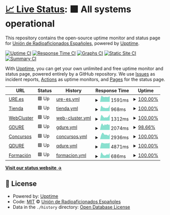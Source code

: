 # [📈 Live Status](https://URE-IT.github.io/upptime): <!--live status--> **🟩 All systems operational**

This repository contains the open-source uptime monitor and status page for [Unión de Radioaficionados Españoles](https://www.ure.es), powered by [Upptime](https://github.com/upptime/upptime).

[![Uptime CI](https://github.com/URE-IT/upptime/workflows/Uptime%20CI/badge.svg)](https://github.com/URE-IT/upptime/actions?query=workflow%3A%22Uptime+CI%22)
[![Response Time CI](https://github.com/URE-IT/upptime/workflows/Response%20Time%20CI/badge.svg)](https://github.com/URE-IT/upptime/actions?query=workflow%3A%22Response+Time+CI%22)
[![Graphs CI](https://github.com/URE-IT/upptime/workflows/Graphs%20CI/badge.svg)](https://github.com/URE-IT/upptime/actions?query=workflow%3A%22Graphs+CI%22)
[![Static Site CI](https://github.com/URE-IT/upptime/workflows/Static%20Site%20CI/badge.svg)](https://github.com/URE-IT/upptime/actions?query=workflow%3A%22Static+Site+CI%22)
[![Summary CI](https://github.com/URE-IT/upptime/workflows/Summary%20CI/badge.svg)](https://github.com/URE-IT/upptime/actions?query=workflow%3A%22Summary+CI%22)

With [Upptime](https://upptime.js.org), you can get your own unlimited and free uptime monitor and status page, powered entirely by a GitHub repository. We use [Issues](https://github.com/URE-IT/upptime/issues) as incident reports, [Actions](https://github.com/URE-IT/upptime/actions) as uptime monitors, and [Pages](https://URE-IT.github.io/upptime) for the status page.

<!--start: status pages-->
<!-- This summary is generated by Upptime (https://github.com/upptime/upptime) -->
<!-- Do not edit this manually, your changes will be overwritten -->
<!-- prettier-ignore -->
| URL | Status | History | Response Time | Uptime |
| --- | ------ | ------- | ------------- | ------ |
| <img alt="" src="https://favicons.githubusercontent.com/www.ure.es" height="13"> [URE.es](https://www.ure.es) | 🟩 Up | [ure-es.yml](https://github.com/URE-IT/upptime/commits/HEAD/history/ure-es.yml) | <details><summary><img alt="Response time graph" src="./graphs/ure-es/response-time-week.png" height="20"> 1591ms</summary><br><a href="https://URE-IT.github.io/upptime/history/ure-es"><img alt="Response time 1867" src="https://img.shields.io/endpoint?url=https%3A%2F%2Fraw.githubusercontent.com%2FURE-IT%2Fupptime%2FHEAD%2Fapi%2Fure-es%2Fresponse-time.json"></a><br><a href="https://URE-IT.github.io/upptime/history/ure-es"><img alt="24-hour response time 1741" src="https://img.shields.io/endpoint?url=https%3A%2F%2Fraw.githubusercontent.com%2FURE-IT%2Fupptime%2FHEAD%2Fapi%2Fure-es%2Fresponse-time-day.json"></a><br><a href="https://URE-IT.github.io/upptime/history/ure-es"><img alt="7-day response time 1591" src="https://img.shields.io/endpoint?url=https%3A%2F%2Fraw.githubusercontent.com%2FURE-IT%2Fupptime%2FHEAD%2Fapi%2Fure-es%2Fresponse-time-week.json"></a><br><a href="https://URE-IT.github.io/upptime/history/ure-es"><img alt="30-day response time 1736" src="https://img.shields.io/endpoint?url=https%3A%2F%2Fraw.githubusercontent.com%2FURE-IT%2Fupptime%2FHEAD%2Fapi%2Fure-es%2Fresponse-time-month.json"></a><br><a href="https://URE-IT.github.io/upptime/history/ure-es"><img alt="1-year response time 1867" src="https://img.shields.io/endpoint?url=https%3A%2F%2Fraw.githubusercontent.com%2FURE-IT%2Fupptime%2FHEAD%2Fapi%2Fure-es%2Fresponse-time-year.json"></a></details> | <details><summary><a href="https://URE-IT.github.io/upptime/history/ure-es">100.00%</a></summary><a href="https://URE-IT.github.io/upptime/history/ure-es"><img alt="All-time uptime 99.97%" src="https://img.shields.io/endpoint?url=https%3A%2F%2Fraw.githubusercontent.com%2FURE-IT%2Fupptime%2FHEAD%2Fapi%2Fure-es%2Fuptime.json"></a><br><a href="https://URE-IT.github.io/upptime/history/ure-es"><img alt="24-hour uptime 100.00%" src="https://img.shields.io/endpoint?url=https%3A%2F%2Fraw.githubusercontent.com%2FURE-IT%2Fupptime%2FHEAD%2Fapi%2Fure-es%2Fuptime-day.json"></a><br><a href="https://URE-IT.github.io/upptime/history/ure-es"><img alt="7-day uptime 100.00%" src="https://img.shields.io/endpoint?url=https%3A%2F%2Fraw.githubusercontent.com%2FURE-IT%2Fupptime%2FHEAD%2Fapi%2Fure-es%2Fuptime-week.json"></a><br><a href="https://URE-IT.github.io/upptime/history/ure-es"><img alt="30-day uptime 100.00%" src="https://img.shields.io/endpoint?url=https%3A%2F%2Fraw.githubusercontent.com%2FURE-IT%2Fupptime%2FHEAD%2Fapi%2Fure-es%2Fuptime-month.json"></a><br><a href="https://URE-IT.github.io/upptime/history/ure-es"><img alt="1-year uptime 99.97%" src="https://img.shields.io/endpoint?url=https%3A%2F%2Fraw.githubusercontent.com%2FURE-IT%2Fupptime%2FHEAD%2Fapi%2Fure-es%2Fuptime-year.json"></a></details>
| <img alt="" src="https://favicons.githubusercontent.com/tienda.ure.es" height="13"> [Tienda](https://tienda.ure.es) | 🟩 Up | [tienda.yml](https://github.com/URE-IT/upptime/commits/HEAD/history/tienda.yml) | <details><summary><img alt="Response time graph" src="./graphs/tienda/response-time-week.png" height="20"> 968ms</summary><br><a href="https://URE-IT.github.io/upptime/history/tienda"><img alt="Response time 1127" src="https://img.shields.io/endpoint?url=https%3A%2F%2Fraw.githubusercontent.com%2FURE-IT%2Fupptime%2FHEAD%2Fapi%2Ftienda%2Fresponse-time.json"></a><br><a href="https://URE-IT.github.io/upptime/history/tienda"><img alt="24-hour response time 1459" src="https://img.shields.io/endpoint?url=https%3A%2F%2Fraw.githubusercontent.com%2FURE-IT%2Fupptime%2FHEAD%2Fapi%2Ftienda%2Fresponse-time-day.json"></a><br><a href="https://URE-IT.github.io/upptime/history/tienda"><img alt="7-day response time 968" src="https://img.shields.io/endpoint?url=https%3A%2F%2Fraw.githubusercontent.com%2FURE-IT%2Fupptime%2FHEAD%2Fapi%2Ftienda%2Fresponse-time-week.json"></a><br><a href="https://URE-IT.github.io/upptime/history/tienda"><img alt="30-day response time 1006" src="https://img.shields.io/endpoint?url=https%3A%2F%2Fraw.githubusercontent.com%2FURE-IT%2Fupptime%2FHEAD%2Fapi%2Ftienda%2Fresponse-time-month.json"></a><br><a href="https://URE-IT.github.io/upptime/history/tienda"><img alt="1-year response time 1127" src="https://img.shields.io/endpoint?url=https%3A%2F%2Fraw.githubusercontent.com%2FURE-IT%2Fupptime%2FHEAD%2Fapi%2Ftienda%2Fresponse-time-year.json"></a></details> | <details><summary><a href="https://URE-IT.github.io/upptime/history/tienda">100.00%</a></summary><a href="https://URE-IT.github.io/upptime/history/tienda"><img alt="All-time uptime 99.99%" src="https://img.shields.io/endpoint?url=https%3A%2F%2Fraw.githubusercontent.com%2FURE-IT%2Fupptime%2FHEAD%2Fapi%2Ftienda%2Fuptime.json"></a><br><a href="https://URE-IT.github.io/upptime/history/tienda"><img alt="24-hour uptime 100.00%" src="https://img.shields.io/endpoint?url=https%3A%2F%2Fraw.githubusercontent.com%2FURE-IT%2Fupptime%2FHEAD%2Fapi%2Ftienda%2Fuptime-day.json"></a><br><a href="https://URE-IT.github.io/upptime/history/tienda"><img alt="7-day uptime 100.00%" src="https://img.shields.io/endpoint?url=https%3A%2F%2Fraw.githubusercontent.com%2FURE-IT%2Fupptime%2FHEAD%2Fapi%2Ftienda%2Fuptime-week.json"></a><br><a href="https://URE-IT.github.io/upptime/history/tienda"><img alt="30-day uptime 100.00%" src="https://img.shields.io/endpoint?url=https%3A%2F%2Fraw.githubusercontent.com%2FURE-IT%2Fupptime%2FHEAD%2Fapi%2Ftienda%2Fuptime-month.json"></a><br><a href="https://URE-IT.github.io/upptime/history/tienda"><img alt="1-year uptime 99.99%" src="https://img.shields.io/endpoint?url=https%3A%2F%2Fraw.githubusercontent.com%2FURE-IT%2Fupptime%2FHEAD%2Fapi%2Ftienda%2Fuptime-year.json"></a></details>
| <img alt="" src="https://favicons.githubusercontent.com/webcluster.ure.es" height="13"> [WebCluster](https://webcluster.ure.es) | 🟩 Up | [web-cluster.yml](https://github.com/URE-IT/upptime/commits/HEAD/history/web-cluster.yml) | <details><summary><img alt="Response time graph" src="./graphs/web-cluster/response-time-week.png" height="20"> 1312ms</summary><br><a href="https://URE-IT.github.io/upptime/history/web-cluster"><img alt="Response time 1531" src="https://img.shields.io/endpoint?url=https%3A%2F%2Fraw.githubusercontent.com%2FURE-IT%2Fupptime%2FHEAD%2Fapi%2Fweb-cluster%2Fresponse-time.json"></a><br><a href="https://URE-IT.github.io/upptime/history/web-cluster"><img alt="24-hour response time 1926" src="https://img.shields.io/endpoint?url=https%3A%2F%2Fraw.githubusercontent.com%2FURE-IT%2Fupptime%2FHEAD%2Fapi%2Fweb-cluster%2Fresponse-time-day.json"></a><br><a href="https://URE-IT.github.io/upptime/history/web-cluster"><img alt="7-day response time 1312" src="https://img.shields.io/endpoint?url=https%3A%2F%2Fraw.githubusercontent.com%2FURE-IT%2Fupptime%2FHEAD%2Fapi%2Fweb-cluster%2Fresponse-time-week.json"></a><br><a href="https://URE-IT.github.io/upptime/history/web-cluster"><img alt="30-day response time 1416" src="https://img.shields.io/endpoint?url=https%3A%2F%2Fraw.githubusercontent.com%2FURE-IT%2Fupptime%2FHEAD%2Fapi%2Fweb-cluster%2Fresponse-time-month.json"></a><br><a href="https://URE-IT.github.io/upptime/history/web-cluster"><img alt="1-year response time 1531" src="https://img.shields.io/endpoint?url=https%3A%2F%2Fraw.githubusercontent.com%2FURE-IT%2Fupptime%2FHEAD%2Fapi%2Fweb-cluster%2Fresponse-time-year.json"></a></details> | <details><summary><a href="https://URE-IT.github.io/upptime/history/web-cluster">100.00%</a></summary><a href="https://URE-IT.github.io/upptime/history/web-cluster"><img alt="All-time uptime 100.00%" src="https://img.shields.io/endpoint?url=https%3A%2F%2Fraw.githubusercontent.com%2FURE-IT%2Fupptime%2FHEAD%2Fapi%2Fweb-cluster%2Fuptime.json"></a><br><a href="https://URE-IT.github.io/upptime/history/web-cluster"><img alt="24-hour uptime 100.00%" src="https://img.shields.io/endpoint?url=https%3A%2F%2Fraw.githubusercontent.com%2FURE-IT%2Fupptime%2FHEAD%2Fapi%2Fweb-cluster%2Fuptime-day.json"></a><br><a href="https://URE-IT.github.io/upptime/history/web-cluster"><img alt="7-day uptime 100.00%" src="https://img.shields.io/endpoint?url=https%3A%2F%2Fraw.githubusercontent.com%2FURE-IT%2Fupptime%2FHEAD%2Fapi%2Fweb-cluster%2Fuptime-week.json"></a><br><a href="https://URE-IT.github.io/upptime/history/web-cluster"><img alt="30-day uptime 100.00%" src="https://img.shields.io/endpoint?url=https%3A%2F%2Fraw.githubusercontent.com%2FURE-IT%2Fupptime%2FHEAD%2Fapi%2Fweb-cluster%2Fuptime-month.json"></a><br><a href="https://URE-IT.github.io/upptime/history/web-cluster"><img alt="1-year uptime 100.00%" src="https://img.shields.io/endpoint?url=https%3A%2F%2Fraw.githubusercontent.com%2FURE-IT%2Fupptime%2FHEAD%2Fapi%2Fweb-cluster%2Fuptime-year.json"></a></details>
| <img alt="" src="https://favicons.githubusercontent.com/diplomas.ure.es" height="13"> [GDURE](https://diplomas.ure.es) | 🟩 Up | [gdure.yml](https://github.com/URE-IT/upptime/commits/HEAD/history/gdure.yml) | <details><summary><img alt="Response time graph" src="./graphs/gdure/response-time-week.png" height="20"> 2074ms</summary><br><a href="https://URE-IT.github.io/upptime/history/gdure"><img alt="Response time 2159" src="https://img.shields.io/endpoint?url=https%3A%2F%2Fraw.githubusercontent.com%2FURE-IT%2Fupptime%2FHEAD%2Fapi%2Fgdure%2Fresponse-time.json"></a><br><a href="https://URE-IT.github.io/upptime/history/gdure"><img alt="24-hour response time 2122" src="https://img.shields.io/endpoint?url=https%3A%2F%2Fraw.githubusercontent.com%2FURE-IT%2Fupptime%2FHEAD%2Fapi%2Fgdure%2Fresponse-time-day.json"></a><br><a href="https://URE-IT.github.io/upptime/history/gdure"><img alt="7-day response time 2074" src="https://img.shields.io/endpoint?url=https%3A%2F%2Fraw.githubusercontent.com%2FURE-IT%2Fupptime%2FHEAD%2Fapi%2Fgdure%2Fresponse-time-week.json"></a><br><a href="https://URE-IT.github.io/upptime/history/gdure"><img alt="30-day response time 2066" src="https://img.shields.io/endpoint?url=https%3A%2F%2Fraw.githubusercontent.com%2FURE-IT%2Fupptime%2FHEAD%2Fapi%2Fgdure%2Fresponse-time-month.json"></a><br><a href="https://URE-IT.github.io/upptime/history/gdure"><img alt="1-year response time 2159" src="https://img.shields.io/endpoint?url=https%3A%2F%2Fraw.githubusercontent.com%2FURE-IT%2Fupptime%2FHEAD%2Fapi%2Fgdure%2Fresponse-time-year.json"></a></details> | <details><summary><a href="https://URE-IT.github.io/upptime/history/gdure">98.66%</a></summary><a href="https://URE-IT.github.io/upptime/history/gdure"><img alt="All-time uptime 99.57%" src="https://img.shields.io/endpoint?url=https%3A%2F%2Fraw.githubusercontent.com%2FURE-IT%2Fupptime%2FHEAD%2Fapi%2Fgdure%2Fuptime.json"></a><br><a href="https://URE-IT.github.io/upptime/history/gdure"><img alt="24-hour uptime 98.51%" src="https://img.shields.io/endpoint?url=https%3A%2F%2Fraw.githubusercontent.com%2FURE-IT%2Fupptime%2FHEAD%2Fapi%2Fgdure%2Fuptime-day.json"></a><br><a href="https://URE-IT.github.io/upptime/history/gdure"><img alt="7-day uptime 98.66%" src="https://img.shields.io/endpoint?url=https%3A%2F%2Fraw.githubusercontent.com%2FURE-IT%2Fupptime%2FHEAD%2Fapi%2Fgdure%2Fuptime-week.json"></a><br><a href="https://URE-IT.github.io/upptime/history/gdure"><img alt="30-day uptime 99.44%" src="https://img.shields.io/endpoint?url=https%3A%2F%2Fraw.githubusercontent.com%2FURE-IT%2Fupptime%2FHEAD%2Fapi%2Fgdure%2Fuptime-month.json"></a><br><a href="https://URE-IT.github.io/upptime/history/gdure"><img alt="1-year uptime 99.57%" src="https://img.shields.io/endpoint?url=https%3A%2F%2Fraw.githubusercontent.com%2FURE-IT%2Fupptime%2FHEAD%2Fapi%2Fgdure%2Fuptime-year.json"></a></details>
| <img alt="" src="https://favicons.githubusercontent.com/concursos.ure.es" height="13"> [Concursos](https://concursos.ure.es) | 🟩 Up | [concursos.yml](https://github.com/URE-IT/upptime/commits/HEAD/history/concursos.yml) | <details><summary><img alt="Response time graph" src="./graphs/concursos/response-time-week.png" height="20"> 2936ms</summary><br><a href="https://URE-IT.github.io/upptime/history/concursos"><img alt="Response time 2962" src="https://img.shields.io/endpoint?url=https%3A%2F%2Fraw.githubusercontent.com%2FURE-IT%2Fupptime%2FHEAD%2Fapi%2Fconcursos%2Fresponse-time.json"></a><br><a href="https://URE-IT.github.io/upptime/history/concursos"><img alt="24-hour response time 3302" src="https://img.shields.io/endpoint?url=https%3A%2F%2Fraw.githubusercontent.com%2FURE-IT%2Fupptime%2FHEAD%2Fapi%2Fconcursos%2Fresponse-time-day.json"></a><br><a href="https://URE-IT.github.io/upptime/history/concursos"><img alt="7-day response time 2936" src="https://img.shields.io/endpoint?url=https%3A%2F%2Fraw.githubusercontent.com%2FURE-IT%2Fupptime%2FHEAD%2Fapi%2Fconcursos%2Fresponse-time-week.json"></a><br><a href="https://URE-IT.github.io/upptime/history/concursos"><img alt="30-day response time 2935" src="https://img.shields.io/endpoint?url=https%3A%2F%2Fraw.githubusercontent.com%2FURE-IT%2Fupptime%2FHEAD%2Fapi%2Fconcursos%2Fresponse-time-month.json"></a><br><a href="https://URE-IT.github.io/upptime/history/concursos"><img alt="1-year response time 2962" src="https://img.shields.io/endpoint?url=https%3A%2F%2Fraw.githubusercontent.com%2FURE-IT%2Fupptime%2FHEAD%2Fapi%2Fconcursos%2Fresponse-time-year.json"></a></details> | <details><summary><a href="https://URE-IT.github.io/upptime/history/concursos">100.00%</a></summary><a href="https://URE-IT.github.io/upptime/history/concursos"><img alt="All-time uptime 99.89%" src="https://img.shields.io/endpoint?url=https%3A%2F%2Fraw.githubusercontent.com%2FURE-IT%2Fupptime%2FHEAD%2Fapi%2Fconcursos%2Fuptime.json"></a><br><a href="https://URE-IT.github.io/upptime/history/concursos"><img alt="24-hour uptime 100.00%" src="https://img.shields.io/endpoint?url=https%3A%2F%2Fraw.githubusercontent.com%2FURE-IT%2Fupptime%2FHEAD%2Fapi%2Fconcursos%2Fuptime-day.json"></a><br><a href="https://URE-IT.github.io/upptime/history/concursos"><img alt="7-day uptime 100.00%" src="https://img.shields.io/endpoint?url=https%3A%2F%2Fraw.githubusercontent.com%2FURE-IT%2Fupptime%2FHEAD%2Fapi%2Fconcursos%2Fuptime-week.json"></a><br><a href="https://URE-IT.github.io/upptime/history/concursos"><img alt="30-day uptime 99.94%" src="https://img.shields.io/endpoint?url=https%3A%2F%2Fraw.githubusercontent.com%2FURE-IT%2Fupptime%2FHEAD%2Fapi%2Fconcursos%2Fuptime-month.json"></a><br><a href="https://URE-IT.github.io/upptime/history/concursos"><img alt="1-year uptime 99.89%" src="https://img.shields.io/endpoint?url=https%3A%2F%2Fraw.githubusercontent.com%2FURE-IT%2Fupptime%2FHEAD%2Fapi%2Fconcursos%2Fuptime-year.json"></a></details>
| <img alt="" src="https://favicons.githubusercontent.com/qsl.ure.es" height="13"> [QDURE](https://qsl.ure.es) | 🟩 Up | [qdure.yml](https://github.com/URE-IT/upptime/commits/HEAD/history/qdure.yml) | <details><summary><img alt="Response time graph" src="./graphs/qdure/response-time-week.png" height="20"> 4871ms</summary><br><a href="https://URE-IT.github.io/upptime/history/qdure"><img alt="Response time 4691" src="https://img.shields.io/endpoint?url=https%3A%2F%2Fraw.githubusercontent.com%2FURE-IT%2Fupptime%2FHEAD%2Fapi%2Fqdure%2Fresponse-time.json"></a><br><a href="https://URE-IT.github.io/upptime/history/qdure"><img alt="24-hour response time 5265" src="https://img.shields.io/endpoint?url=https%3A%2F%2Fraw.githubusercontent.com%2FURE-IT%2Fupptime%2FHEAD%2Fapi%2Fqdure%2Fresponse-time-day.json"></a><br><a href="https://URE-IT.github.io/upptime/history/qdure"><img alt="7-day response time 4871" src="https://img.shields.io/endpoint?url=https%3A%2F%2Fraw.githubusercontent.com%2FURE-IT%2Fupptime%2FHEAD%2Fapi%2Fqdure%2Fresponse-time-week.json"></a><br><a href="https://URE-IT.github.io/upptime/history/qdure"><img alt="30-day response time 4633" src="https://img.shields.io/endpoint?url=https%3A%2F%2Fraw.githubusercontent.com%2FURE-IT%2Fupptime%2FHEAD%2Fapi%2Fqdure%2Fresponse-time-month.json"></a><br><a href="https://URE-IT.github.io/upptime/history/qdure"><img alt="1-year response time 4691" src="https://img.shields.io/endpoint?url=https%3A%2F%2Fraw.githubusercontent.com%2FURE-IT%2Fupptime%2FHEAD%2Fapi%2Fqdure%2Fresponse-time-year.json"></a></details> | <details><summary><a href="https://URE-IT.github.io/upptime/history/qdure">100.00%</a></summary><a href="https://URE-IT.github.io/upptime/history/qdure"><img alt="All-time uptime 100.00%" src="https://img.shields.io/endpoint?url=https%3A%2F%2Fraw.githubusercontent.com%2FURE-IT%2Fupptime%2FHEAD%2Fapi%2Fqdure%2Fuptime.json"></a><br><a href="https://URE-IT.github.io/upptime/history/qdure"><img alt="24-hour uptime 100.00%" src="https://img.shields.io/endpoint?url=https%3A%2F%2Fraw.githubusercontent.com%2FURE-IT%2Fupptime%2FHEAD%2Fapi%2Fqdure%2Fuptime-day.json"></a><br><a href="https://URE-IT.github.io/upptime/history/qdure"><img alt="7-day uptime 100.00%" src="https://img.shields.io/endpoint?url=https%3A%2F%2Fraw.githubusercontent.com%2FURE-IT%2Fupptime%2FHEAD%2Fapi%2Fqdure%2Fuptime-week.json"></a><br><a href="https://URE-IT.github.io/upptime/history/qdure"><img alt="30-day uptime 100.00%" src="https://img.shields.io/endpoint?url=https%3A%2F%2Fraw.githubusercontent.com%2FURE-IT%2Fupptime%2FHEAD%2Fapi%2Fqdure%2Fuptime-month.json"></a><br><a href="https://URE-IT.github.io/upptime/history/qdure"><img alt="1-year uptime 100.00%" src="https://img.shields.io/endpoint?url=https%3A%2F%2Fraw.githubusercontent.com%2FURE-IT%2Fupptime%2FHEAD%2Fapi%2Fqdure%2Fuptime-year.json"></a></details>
| <img alt="" src="https://favicons.githubusercontent.com/formacion.ure.es" height="13"> [Formación](https://formacion.ure.es) | 🟩 Up | [formacion.yml](https://github.com/URE-IT/upptime/commits/HEAD/history/formacion.yml) | <details><summary><img alt="Response time graph" src="./graphs/formacion/response-time-week.png" height="20"> 686ms</summary><br><a href="https://URE-IT.github.io/upptime/history/formacion"><img alt="Response time 781" src="https://img.shields.io/endpoint?url=https%3A%2F%2Fraw.githubusercontent.com%2FURE-IT%2Fupptime%2FHEAD%2Fapi%2Fformacion%2Fresponse-time.json"></a><br><a href="https://URE-IT.github.io/upptime/history/formacion"><img alt="24-hour response time 910" src="https://img.shields.io/endpoint?url=https%3A%2F%2Fraw.githubusercontent.com%2FURE-IT%2Fupptime%2FHEAD%2Fapi%2Fformacion%2Fresponse-time-day.json"></a><br><a href="https://URE-IT.github.io/upptime/history/formacion"><img alt="7-day response time 686" src="https://img.shields.io/endpoint?url=https%3A%2F%2Fraw.githubusercontent.com%2FURE-IT%2Fupptime%2FHEAD%2Fapi%2Fformacion%2Fresponse-time-week.json"></a><br><a href="https://URE-IT.github.io/upptime/history/formacion"><img alt="30-day response time 739" src="https://img.shields.io/endpoint?url=https%3A%2F%2Fraw.githubusercontent.com%2FURE-IT%2Fupptime%2FHEAD%2Fapi%2Fformacion%2Fresponse-time-month.json"></a><br><a href="https://URE-IT.github.io/upptime/history/formacion"><img alt="1-year response time 781" src="https://img.shields.io/endpoint?url=https%3A%2F%2Fraw.githubusercontent.com%2FURE-IT%2Fupptime%2FHEAD%2Fapi%2Fformacion%2Fresponse-time-year.json"></a></details> | <details><summary><a href="https://URE-IT.github.io/upptime/history/formacion">100.00%</a></summary><a href="https://URE-IT.github.io/upptime/history/formacion"><img alt="All-time uptime 99.98%" src="https://img.shields.io/endpoint?url=https%3A%2F%2Fraw.githubusercontent.com%2FURE-IT%2Fupptime%2FHEAD%2Fapi%2Fformacion%2Fuptime.json"></a><br><a href="https://URE-IT.github.io/upptime/history/formacion"><img alt="24-hour uptime 100.00%" src="https://img.shields.io/endpoint?url=https%3A%2F%2Fraw.githubusercontent.com%2FURE-IT%2Fupptime%2FHEAD%2Fapi%2Fformacion%2Fuptime-day.json"></a><br><a href="https://URE-IT.github.io/upptime/history/formacion"><img alt="7-day uptime 100.00%" src="https://img.shields.io/endpoint?url=https%3A%2F%2Fraw.githubusercontent.com%2FURE-IT%2Fupptime%2FHEAD%2Fapi%2Fformacion%2Fuptime-week.json"></a><br><a href="https://URE-IT.github.io/upptime/history/formacion"><img alt="30-day uptime 100.00%" src="https://img.shields.io/endpoint?url=https%3A%2F%2Fraw.githubusercontent.com%2FURE-IT%2Fupptime%2FHEAD%2Fapi%2Fformacion%2Fuptime-month.json"></a><br><a href="https://URE-IT.github.io/upptime/history/formacion"><img alt="1-year uptime 99.98%" src="https://img.shields.io/endpoint?url=https%3A%2F%2Fraw.githubusercontent.com%2FURE-IT%2Fupptime%2FHEAD%2Fapi%2Fformacion%2Fuptime-year.json"></a></details>

<!--end: status pages-->

[**Visit our status website →**](https://URE-IT.github.io/upptime)

## 📄 License

- Powered by: [Upptime](https://github.com/upptime/upptime)
- Code: [MIT](./LICENSE) © [Unión de Radioaficionados Españoles](https://www.ure.es)
- Data in the `./history` directory: [Open Database License](https://opendatacommons.org/licenses/odbl/1-0/)
